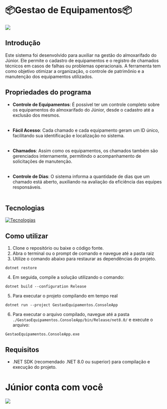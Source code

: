 # 📦Gestao de Equipamentos📦

![](https://media.licdn.com/dms/image/v2/D4D12AQFsDmL5UGKZUw/article-inline_image-shrink_400_744/article-inline_image-shrink_400_744/0/1660659973467?e=2147483647&v=beta&t=vn0YwfOZwMgKeX7RLk7Bidaqw0wodcZn04oaoHNBEjM)

## Introdução

Este sistema foi desenvolvido para auxiliar na gestão do almoxarifado do Júnior. Ele permite o cadastro de equipamentos e o registro de chamados técnicos em casos de falhas ou problemas operacionais. A ferramenta tem como objetivo otimizar a organização, o controle de patrimônio e a manutenção dos equipamentos utilizados.

## Propriedades do programa

- **Controle de Equipamentos**: É possível ter um controle completo sobre os equipamentos do almoxarifado do Júnior, desde o cadastro até a exclusão dos mesmos.
<br><br>

- **Fácil Acesso**: Cada chamado e cada equipamento geram um ID único, facilitando sua identificação e localização no sistema.
<br><br>

- **Chamados**: Assim como os equipamentos, os chamados também são gerenciados internamente, permitindo o acompanhamento de solicitações de manutenção.
<br><br>

- **Controle de Dias**: O sistema informa a quantidade de dias que um chamado está aberto, auxiliando na avaliação da eficiência das equipes responsáveis.
<br><br>
![]()

## Tecnologias

[![Tecnologias](https://skillicons.dev/icons?i=git,github,visualstudio,cs,dotnet)](https://skillicons.dev)

## Como utilizar

1. Clone o repositório ou baixe o código fonte.
2. Abra o terminal ou o prompt de comando e navegue até a pasta raiz
3. Utilize o comando abaixo para restaurar as dependências do projeto.

```
dotnet restore
```

4. Em seguida, compile a solução utilizando o comando:
   
```
dotnet build --configuration Release
```

5. Para executar o projeto compilando em tempo real
   
```
dotnet run --project GestaoEquipamentos.ConsoleApp
```

6. Para executar o arquivo compilado, navegue até a pasta `./GestaoEquipamentos.ConsoleApp/bin/Release/net8.0/` e execute o arquivo:
   
```
GestaoEquipamentos.ConsoleApp.exe
```

## Requisitos

- .NET SDK (recomendado .NET 8.0 ou superior) para compilação e execução do projeto.

# Júnior conta com você
![](https://www.supplychainbrain.com/ext/resources/uploads/pics/082317_QAInStoreReplenishment.gif?t=1532613553&width=530) 
